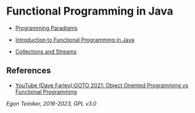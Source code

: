 # Functional Programming in Java

* [Programming Paradigms](programming-paradigms/README.md)

* [Introduction to Functional Programming in Java](introduction/README.md)

* [Collections and Streams](collections/)

## References
* [YouTube (Dave Farley):GOTO 2021: Object Oriented Programming vs Functional Programming](https://youtu.be/-VADIcicpcg)

*Egon Teiniker, 2016-2023, GPL v3.0*

